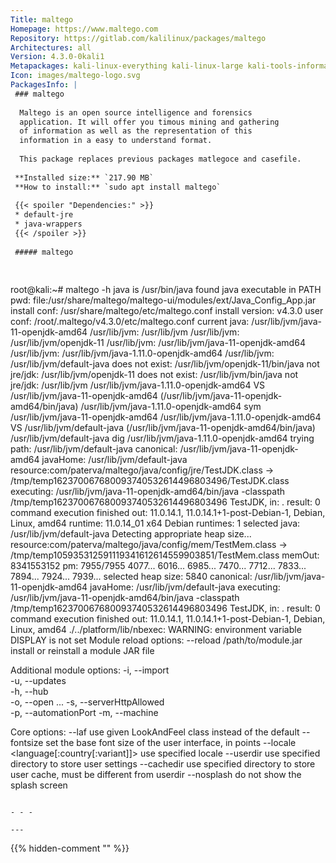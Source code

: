 ```yaml
---
Title: maltego
Homepage: https://www.maltego.com
Repository: https://gitlab.com/kalilinux/packages/maltego
Architectures: all
Version: 4.3.0-0kali1
Metapackages: kali-linux-everything kali-linux-large kali-tools-information-gathering kali-tools-reporting kali-tools-social-engineering kali-tools-web 
Icon: images/maltego-logo.svg
PackagesInfo: |
 ### maltego
 
  Maltego is an open source intelligence and forensics
  application. It will offer you timous mining and gathering
  of information as well as the representation of this
  information in a easy to understand format.
   
  This package replaces previous packages matlegoce and casefile.
 
 **Installed size:** `217.90 MB`  
 **How to install:** `sudo apt install maltego`  
 
 {{< spoiler "Dependencies:" >}}
 * default-jre
 * java-wrappers
 {{< /spoiler >}}
 
 ##### maltego
 
 
 ```
 root@kali:~# maltego -h
 java is /usr/bin/java
 found java executable in PATH
 pwd: file:/usr/share/maltego/maltego-ui/modules/ext/Java_Config_App.jar
 install conf: /usr/share/maltego/etc/maltego.conf
 install version: v4.3.0
 user conf: /root/.maltego/v4.3.0/etc/maltego.conf
 current java: /usr/lib/jvm/java-11-openjdk-amd64
 /usr/lib/jvm: /usr/lib/jvm
 /usr/lib/jvm: /usr/lib/jvm/openjdk-11
 /usr/lib/jvm: /usr/lib/jvm/java-11-openjdk-amd64
 /usr/lib/jvm: /usr/lib/jvm/java-1.11.0-openjdk-amd64
 /usr/lib/jvm: /usr/lib/jvm/default-java
 does not exist: /usr/lib/jvm/openjdk-11/bin/java
 not jre/jdk: /usr/lib/jvm/openjdk-11
 does not exist: /usr/lib/jvm/bin/java
 not jre/jdk: /usr/lib/jvm
 /usr/lib/jvm/java-1.11.0-openjdk-amd64 VS /usr/lib/jvm/java-11-openjdk-amd64 (/usr/lib/jvm/java-11-openjdk-amd64/bin/java)
 /usr/lib/jvm/java-1.11.0-openjdk-amd64 sym /usr/lib/jvm/java-11-openjdk-amd64
 /usr/lib/jvm/java-1.11.0-openjdk-amd64 VS /usr/lib/jvm/default-java (/usr/lib/jvm/java-11-openjdk-amd64/bin/java)
 /usr/lib/jvm/default-java dig /usr/lib/jvm/java-1.11.0-openjdk-amd64
 trying path: /usr/lib/jvm/default-java
 canonical: /usr/lib/jvm/java-11-openjdk-amd64
 javaHome: /usr/lib/jvm/default-java
 resource:com/paterva/maltego/java/config/jre/TestJDK.class -> /tmp/temp162370067680093740532614496803496/TestJDK.class
 executing: /usr/lib/jvm/java-11-openjdk-amd64/bin/java -classpath /tmp/temp162370067680093740532614496803496 TestJDK, in: .
  result: 0
  command execution finished
  out: 11.0.14.1, 11.0.14.1+1-post-Debian-1, Debian, Linux, amd64
  runtime: 11.0.14_01 x64 Debian
 runtimes: 1
 selected java: /usr/lib/jvm/default-java
 Detecting appropriate heap size...
 resource:com/paterva/maltego/java/config/mem/TestMem.class -> /tmp/temp105935312591119341612614559903851/TestMem.class
 memOut: 8341553152
 pm: 7955/7955
 4077...
 6016...
 6985...
 7470...
 7712...
 7833...
 7894...
 7924...
 7939...
 selected heap size: 5840
 canonical: /usr/lib/jvm/java-11-openjdk-amd64
 javaHome: /usr/lib/jvm/default-java
 executing: /usr/lib/jvm/java-11-openjdk-amd64/bin/java -classpath /tmp/temp162370067680093740532614496803496 TestJDK, in: .
  result: 0
  command execution finished
  out: 11.0.14.1, 11.0.14.1+1-post-Debian-1, Debian, Linux, amd64
 ./../platform/lib/nbexec: WARNING: environment variable DISPLAY is not set
 Module reload options:
   --reload /path/to/module.jar  install or reinstall a module JAR file
 
 Additional module options:
   -i, --import <arg>         
   -u, --updates <arg>        
   -h, --hub <arg>            
   -o, --open <arg1>...<argN> 
   -s, --serverHttpAllowed    
   -p, --automationPort <arg> 
   -m, --machine <arg>        
 
 Core options:
   --laf <LaF classname> use given LookAndFeel class instead of the default
   --fontsize <size>     set the base font size of the user interface, in points
   --locale <language[:country[:variant]]> use specified locale
   --userdir <path>      use specified directory to store user settings
   --cachedir <path>     use specified directory to store user cache, must be different from userdir
   --nosplash            do not show the splash screen
 
 ```
 
 - - -
 
---
```

{{% hidden-comment "<!--Do not edit anything above this line-->" %}}
